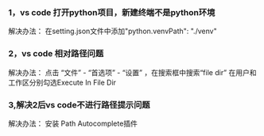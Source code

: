 ### 1，vs code 打开python项目，新建终端不是python环境

解决办法：
在setting.json文件中添加"python.venvPath": "./venv"

### 2，vs code 相对路径问题

解决办法：
点击 “文件” - “首选项” - “设置” ，在搜索框中搜索“file dir”  在用户和工作区分别勾选Execute In File Dir

### 3,解决2后vs code不进行路径提示问题

解决办法：
安装 Path Autocomplete插件
